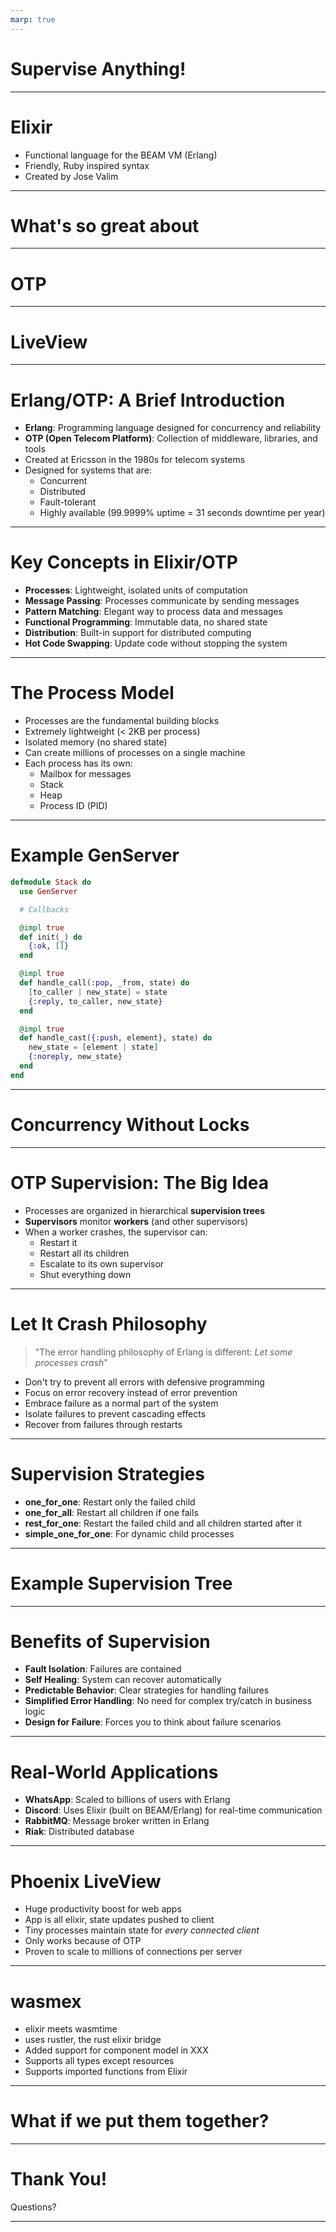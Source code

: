 ```yaml
---
marp: true
---
```


# Supervise Anything!

---

# Elixir
- Functional language for the BEAM VM (Erlang)
- Friendly, Ruby inspired syntax
- Created by Jose Valim 

---

# What's so great about 
---
# OTP

---

# LiveView

---
# Erlang/OTP: A Brief Introduction

- **Erlang**: Programming language designed for concurrency and reliability
- **OTP (Open Telecom Platform)**: Collection of middleware, libraries, and tools
- Created at Ericsson in the 1980s for telecom systems
- Designed for systems that are:
  - Concurrent
  - Distributed
  - Fault-tolerant
  - Highly available (99.9999% uptime = 31 seconds downtime per year)

---

# Key Concepts in Elixir/OTP

- **Processes**: Lightweight, isolated units of computation
- **Message Passing**: Processes communicate by sending messages
- **Pattern Matching**: Elegant way to process data and messages
- **Functional Programming**: Immutable data, no shared state
- **Distribution**: Built-in support for distributed computing
- **Hot Code Swapping**: Update code without stopping the system

---

# The Process Model

- Processes are the fundamental building blocks
- Extremely lightweight (< 2KB per process)
- Isolated memory (no shared state)
- Can create millions of processes on a single machine
- Each process has its own:
  - Mailbox for messages
  - Stack
  - Heap
  - Process ID (PID)

---

# Example GenServer
```elixir
defmodule Stack do
  use GenServer

  # Callbacks

  @impl true
  def init(_) do
    {:ok, []}
  end

  @impl true
  def handle_call(:pop, _from, state) do
    [to_caller | new_state] = state
    {:reply, to_caller, new_state}
  end

  @impl true
  def handle_cast({:push, element}, state) do
    new_state = [element | state]
    {:noreply, new_state}
  end
end
```

---

# Concurrency Without Locks

---

# OTP Supervision: The Big Idea

- Processes are organized in hierarchical **supervision trees**
- **Supervisors** monitor **workers** (and other supervisors)
- When a worker crashes, the supervisor can:
  - Restart it
  - Restart all its children
  - Escalate to its own supervisor
  - Shut everything down

---

# Let It Crash Philosophy

> "The error handling philosophy of Erlang is different: *Let some processes crash*"

- Don't try to prevent all errors with defensive programming
- Focus on error recovery instead of error prevention
- Embrace failure as a normal part of the system
- Isolate failures to prevent cascading effects
- Recover from failures through restarts

---

# Supervision Strategies

- **one_for_one**: Restart only the failed child
- **one_for_all**: Restart all children if one fails
- **rest_for_one**: Restart the failed child and all children started after it
- **simple_one_for_one**: For dynamic child processes

---

# Example Supervision Tree

---

# Benefits of Supervision

- **Fault Isolation**: Failures are contained
- **Self Healing**: System can recover automatically
- **Predictable Behavior**: Clear strategies for handling failures
- **Simplified Error Handling**: No need for complex try/catch in business logic
- **Design for Failure**: Forces you to think about failure scenarios

---

# Real-World Applications

- **WhatsApp**: Scaled to billions of users with Erlang
- **Discord**: Uses Elixir (built on BEAM/Erlang) for real-time communication
- **RabbitMQ**: Message broker written in Erlang
- **Riak**: Distributed database

---

# Phoenix LiveView
- Huge productivity boost for web apps
- App is all elixir, state updates pushed to client
- Tiny processes maintain state for *every connected client*
- Only works because of OTP
- Proven to scale to millions of connections per server

---

# wasmex
- elixir meets wasmtime
- uses rustler, the rust elixir bridge
- Added support for component model in XXX
- Supports all types except resources
- Supports imported functions from Elixir

---

# What if we put them together?

---

# Thank You!

Questions?

---